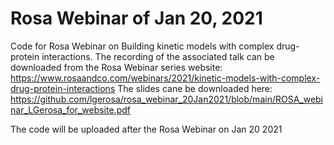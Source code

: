 # Rosa Webinar of Jan 20, 2021
Code for Rosa Webinar on Building kinetic models with complex drug-protein interactions.
The recording of the associated talk can be downloaded from the Rosa Webinar series website:
https://www.rosaandco.com/webinars/2021/kinetic-models-with-complex-drug-protein-interactions
The slides cane be downloaded here: 
https://github.com/lgerosa/rosa_webinar_20Jan2021/blob/main/ROSA_webinar_LGerosa_for_website.pdf

The code will be uploaded after the Rosa Webinar on Jan 20 2021
